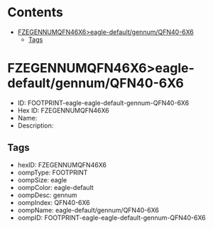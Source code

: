 



Contents
========

* [FZEGENNUMQFN46X6>eagle-default/gennum/QFN40-6X6](#fzegennumqfn46x6eagle-defaultgennumqfn40-6x6)
	* [Tags](#tags)

# FZEGENNUMQFN46X6>eagle-default/gennum/QFN40-6X6

- ID: FOOTPRINT-eagle-eagle-default-gennum-QFN40-6X6
- Hex ID: FZEGENNUMQFN46X6
- Name: 
- Description: 

## Tags

- hexID: FZEGENNUMQFN46X6
- oompType: FOOTPRINT
- oompSize: eagle
- oompColor: eagle-default
- oompDesc: gennum
- oompIndex: QFN40-6X6
- oompName: eagle-default/gennum/QFN40-6X6
- oompID: FOOTPRINT-eagle-eagle-default-gennum-QFN40-6X6
